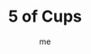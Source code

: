 ---
# basics
title     		 : "5 of Cups"
token					 : 'cups-05'
card_type			 : '' # major, minor, court
layout				 : "tarot-card"
author    		 : 'me'
one_liner 		 : "Loss, despair, re-evaluation, regret, uncertainty, repentance"
alt_names			 : ['Disappointment', 'Loss']
images				 : ['/assets/images/tarot/rws/rw-cups-05.jpg']
keywords			 : ['loss', 'despair', 're-evaluation', 'regret', 'uncertainty', 'repentance']
url						 : 'tarot/cards/cups-05'
aliases				 : []

# password: 'foolish journey'
dropbox				 : 'https://www.dropbox.com/sh/xdhi0logjlre0xz/AAC3zVvXPkPtSiaxMYBPxzwza?dl=0'

meaning_light  : "Acknowledging loss and moving on. Focusing on how the glass remains “half-full.” Finding the silver lining in a dark cloud. Recognizing that loss is a natural part of life. Embracing healthy grief. Learning lessons from harsh consequences."

meaning_shadow : "Wallowing in unhealthy grief or self-pity. Refusing to move on and let go. Clinging to the past. Obsessing on past lives and past loves. Failing to live in the present. Beating yourself up over past mistakes. Allowing fear of failure to limit your efforts."

# more detail
correspondence_planet 			: "Mars"
correspondence_astrological : "Scorpio"
correspondence_affirmation  : "I learn from my losses and move on."
correspondence_story 				: "Shocked by loss, the main character considers giving up the quest. Alternatively, the Main Character’s judgment is distorted by memories of loss."

advice_relationships 	 : "Maintaining an affair with memories of past lovers will prevent you from appreciating lovers in the here and now. Burned by past friends or partners? Thank them for the lesson learned and offer your heart to those who deserve your affection."

advice_work 					 : "You can’t look back. The “good old days” have given way to the “here and now,” and it’s time to adjust your efforts accordingly. If you made mistakes, admit them, pick up the pieces, and return to work with renewed effort. Don’t focus on losses; define new goals."

advice_spirituality 	 : "Your faith, at first, may seem like “cold comfort” in times of loss. But if you accept that all things unfold according to a larger pattern, you must look for the role this loss plays in the grand scheme of things. Three cups remain upright. What do you still have to be thankful for?"

advice_personal_growth : "Perspective is everything. Each of us is predisposed to focus on the positive or the negative; if you tend toward the latter, condition yourself to be more optimistic by reviewing how apparently dark events of the past gave rise to greater strength or insight."

advice_fortune_telling : "A breakup looms. Don’t cry over spilt milk. Take your lumps and get back in the saddle."

questions	: ["How is your current mood reflected in your posture? If your demeanor changed, might your mood change along with it?", "Do you focus on loss, or on the opportunity inherent in change? Do you grieve for the way things were or do you reassess your situation and adapt to it? How might this insight help you in your own situation?", "How do you tend to deal with loss?", "What life lesson might you be learning now?", "How can you shift your attention from the past to the future?"]

# referenced in the symbols.toml data file
symbols	  : ['5', 'cups', 'partially-overturned-cups', 'defeated-figure']

# metadata
suppress_topnav : true
related_cards 	: []

---